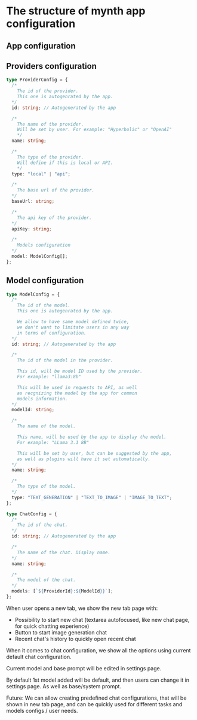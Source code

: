 # The structure of mynth app configuration

## App configuration

## Providers configuration

```ts
type ProviderConfig = {
  /*
    The id of the provider.
    This one is autogenrated by the app.
  */
  id: string; // Autogenerated by the app

  /*
    The name of the provider.
    Will be set by user. For example: "Hyperbolic" or "OpenAI"
    */
  name: string;

  /*
    The type of the provider.
    Will define if this is local or API.
    */
  type: "local" | "api";

  /*
    The base url of the provider.
  */
  baseUrl: string;

  /*
    The api key of the provider.
  */
  apiKey: string;

  /*
    Models configuration
  */
  model: ModelConfig[];
};
```

## Model configuration

```ts
type ModelConfig = {
  /*
    The id of the model.
    This one is autogenrated by the app.

    We allow to have same model defined twice,
    we don't want to limitate users in any way
    in terms of configuration.
  */
  id: string; // Autogenerated by the app

  /*
    The id of the model in the provider.

    This id, will be model ID used by the provider.
    For example: "llama3:8b"

    This will be used in requests to API, as well
    as recgnizing the model by the app for common
    models information.
  */
  modelId: string;

  /*
    The name of the model.

    This name, will be used by the app to display the model.
    For example: "LLama 3.1 8B"

    This will be set by user, but can be suggested by the app,
    as well as plugins will have it set automatically.
  */
  name: string;

  /*
    The type of the model.
  */
  type: "TEXT_GENERATION" | "TEXT_TO_IMAGE" | "IMAGE_TO_TEXT";
};
```

```ts
type ChatConfig = {
  /*
    The id of the chat.
  */
  id: string; // Autogenerated by the app

  /*
    The name of the chat. Display name.
  */
  name: string;

  /*
    The model of the chat.
  */
  models: [`${ProviderId}:${ModelId}}`];
};
```

When user opens a new tab, we show the new tab page with:

- Possibility to start new chat (textarea autofocused, like new chat page, for quick chatting experience)
- Button to start image generation chat
- Recent chat's history to quickly open recent chat

When it comes to chat configuration, we show all the options using current default chat configuration.

Current model and base prompt will be edited in settings page.

By default 1st model added will be default, and then users can change it in settings page. As well as base/system prompt.

Future: We can allow creating predefined chat configurations, that will be shown in new tab page, and can be quickly used for different tasks and models configs / user needs.
